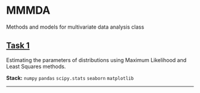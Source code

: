 # MMMDA
Methods and models for multivariate data analysis class
[<h2> Task 1 </h2>]()
Estimating the parameters of distributions using Maximum Likelihood and Least Squares methods.

<b>Stack:</b>
`numpy` `pandas` `scipy.stats` `seaborn` `matplotlib`
<hr>


